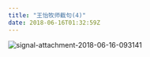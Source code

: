 ```yaml
---
title: "王怡牧师截句(4)"
date: 2018-06-16T01:32:59Z
---
```


![signal-attachment-2018-06-16-093141](https://user-images.githubusercontent.com/37917810/41494612-280fa944-7148-11e8-96eb-7c7502e1b8d6.jpeg)
